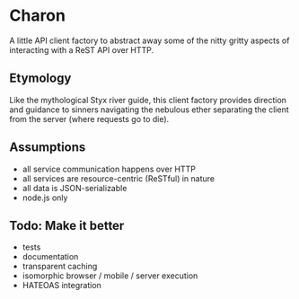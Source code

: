 Charon
======

A little API client factory to abstract away some of the nitty gritty aspects
of interacting with a ReST API over HTTP.

Etymology
---------

Like the mythological Styx river guide, this client factory provides
direction and guidance to sinners navigating the nebulous ether separating
the client from the server (where requests go to die).

Assumptions
-----------

* all service communication happens over HTTP
* all services are resource-centric (ReSTful) in nature
* all data is JSON-serializable
* node.js only

Todo: Make it better
--------------------

* tests
* documentation
* transparent caching
* isomorphic browser / mobile / server execution
* HATEOAS integration
